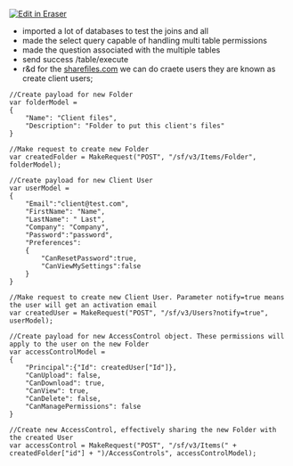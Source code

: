 <p><a target="_blank" href="https://app.eraser.io/workspace/GuU9IoDGx5EKPUBCENl4" id="edit-in-eraser-github-link"><img alt="Edit in Eraser" src="https://firebasestorage.googleapis.com/v0/b/second-petal-295822.appspot.com/o/images%2Fgithub%2FOpen%20in%20Eraser.svg?alt=media&amp;token=968381c8-a7e7-472a-8ed6-4a6626da5501"></a></p>





- imported a lot of databases to test the joins and all
- made the select query capable of handling multi table permissions
- made the question associated with the multiple tables
- send success /table/execute
- r&d for the [﻿sharefiles.com](https://sharefiles.com/) we can do craete users they are known as create client users;


```
//Create payload for new Folder
var folderModel = 
{
    "Name": "Client files",
    "Description": "Folder to put this client's files"
}
 
//Make request to create new Folder
var createdFolder = MakeRequest("POST", "/sf/v3/Items/Folder", folderModel);
 
//Create payload for new Client User
var userModel = 
{
    "Email":"client@test.com",
    "FirstName": "Name",
    "LastName": " Last",
    "Company": "Company",
    "Password":"password",
    "Preferences":
    {
        "CanResetPassword":true,
        "CanViewMySettings":false
    }
}
 
//Make request to create new Client User. Parameter notify=true means the user will get an activation email
var createdUser = MakeRequest("POST", "/sf/v3/Users?notify=true", userModel);
 
//Create payload for new AccessControl object. These permissions will apply to the user on the new Folder
var accessControlModel =
{
    "Principal":{"Id": createdUser["Id"]},
    "CanUpload": false,
    "CanDownload": true,
    "CanView": true,
    "CanDelete": false,
    "CanManagePermissions": false
}
 
//Create new AccessControl, effectively sharing the new Folder with the created User
var accessControl = MakeRequest("POST", "/sf/v3/Items(" + createdFolder["id"] + ")/AccessControls", accessControlModel);
```




<!--- Eraser file: https://app.eraser.io/workspace/GuU9IoDGx5EKPUBCENl4 --->